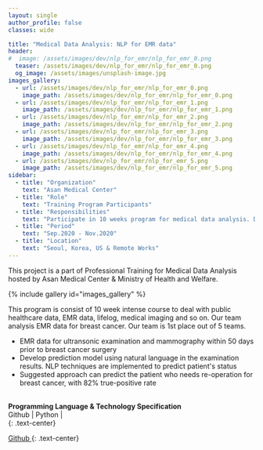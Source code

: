 ```yaml
---
layout: single
author_profile: false
classes: wide

title: "Medical Data Analysis: NLP for EMR data"
header:
#  image: /assets/images/dev/nlp_for_emr/nlp_for_emr_0.png
  teaser: /assets/images/dev/nlp_for_emr/nlp_for_emr_0.png
  og_image: /assets/images/unsplash-image.jpg
images_gallery:
  - url: /assets/images/dev/nlp_for_emr/nlp_for_emr_0.png
    image_path: /assets/images/dev/nlp_for_emr/nlp_for_emr_0.png
  - url: /assets/images/dev/nlp_for_emr/nlp_for_emr_1.png
    image_path: /assets/images/dev/nlp_for_emr/nlp_for_emr_1.png
  - url: /assets/images/dev/nlp_for_emr/nlp_for_emr_2.png
    image_path: /assets/images/dev/nlp_for_emr/nlp_for_emr_2.png
  - url: /assets/images/dev/nlp_for_emr/nlp_for_emr_3.png
    image_path: /assets/images/dev/nlp_for_emr/nlp_for_emr_3.png
  - url: /assets/images/dev/nlp_for_emr/nlp_for_emr_4.png
    image_path: /assets/images/dev/nlp_for_emr/nlp_for_emr_4.png
  - url: /assets/images/dev/nlp_for_emr/nlp_for_emr_5.png
    image_path: /assets/images/dev/nlp_for_emr/nlp_for_emr_5.png
sidebar:
  - title: "Organization"
    text: "Asan Medical Center"
  - title: "Role"
    text: "Training Program Participants"
  - title: "Responsibilities"
    text: "Participate in 10 weeks program for medical data analysis. Develop NLP model for EMR data." 
  - title: "Period"
    text: "Sep.2020 - Nov.2020"
  - title: "Location"
    text: "Seoul, Korea, US & Remote Works" 
---
```


This project is a part of Professional Training for Medical Data Analysis hosted by Asan Medical Center & Ministry of Health and Welfare. 

{% include gallery id="images_gallery" %}

This program is consist of 10 week intense course to deal with public healthcare data, EMR data, lifelog, medical imaging and so on. Our team analysis EMR data for breast cancer. Our team is 1st place out of 5 teams. 

<ul>
  <li>EMR data for ultransonic examination and  mammography within 50 days prior to breast cancer surgery</li>
  <li>Develop prediction model using natural language in the examination results. NLP techniques are implemented to predict patient's status</li>
  <li>Suggested approach can predict the patient who needs re-operation for breast cancer, with 82% true-positive rate</li>
</ul>

<br>
<b>Programming Language & Technology Specification</b>
<div class="notice">
  <i class="fab fa-fw fa-github" ></i> Github | 
  <i class="fab fa-fw fa-python"></i> Python | 
</div>
{: .text-center}

<a href="https://github.com/yongkyung-oh/" class="btn btn--primary" style="width: 10em"> <i class="fab fa-fw fa-github" ></i> Github </a>
{: .text-center}

